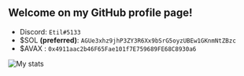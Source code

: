 ## Welcome on my GitHub profile page!

- Discord: `Etil#5133`
- $SOL **(preferred)**: `AGUe3xhz9jhP3ZY3R6Xx9bSrG5oyzUBEw1GKnmNtZBzc`
- $AVAX : `0x4911aac2b46F65Fae101f7E759689FE68C8930a6`

![My stats](https://github-readme-stats.vercel.app/api?username=etil2jz&show_icons=true&theme=dark)

<!--
**etil2jz/etil2jz** is a ✨ _special_ ✨ repository because its `README.md` (this file) appears on your GitHub profile.

Here are some ideas to get you started:

- 🔭 I’m currently working on ...
- 🌱 I’m currently learning ...
- 👯 I’m looking to collaborate on ...
- 🤔 I’m looking for help with ...
- 💬 Ask me about ...
- 📫 How to reach me: ...
- 😄 Pronouns: ...
- ⚡ Fun fact: ...
-->
